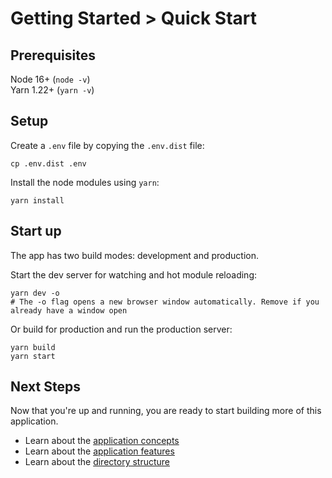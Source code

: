 # Getting Started > Quick Start

## Prerequisites

Node 16+ (`node -v`)  
Yarn 1.22+ (`yarn -v`)

## Setup

Create a `.env` file by copying the `.env.dist` file:

```
cp .env.dist .env
```

Install the node modules using `yarn`:

```
yarn install
```

## Start up

The app has two build modes: development and production.

Start the dev server for watching and hot module reloading:

```
yarn dev -o 
# The -o flag opens a new browser window automatically. Remove if you already have a window open
```

Or build for production and run the production server:

```
yarn build
yarn start
```

## Next Steps

Now that you're up and running, you are ready to start building more of this application.

- Learn about the [application concepts](../1.%20Guide/1.%20Concepts/0.%20Overview.md)
- Learn about the [application features](../1.%20Guide/2.%20Features/0.%20Overview.md)
- Learn about the [directory structure](../1.%20Guide/4.%20Directory%20Structure/0.%20Overview.md)
